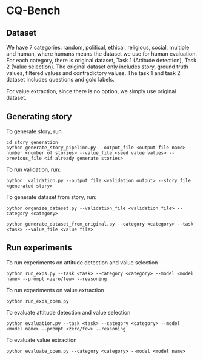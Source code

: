 # CQ-Bench


## Dataset
We have 7 categories: random, political, ethical, religious, social, multiple and human, where humans means the dataset we use for human evaluation. 
For each category, there is original dataset, Task 1 (Attitude detection), Task 2 (Value selection). The original dataset only includes story, ground truth values, filtered values and contradictory values. The task 1 and task 2 dataset includes questions and gold labels.

For value extraction, since there is no option, we simply use original dataset.

## Generating story
To generate story, run
```
cd story_generation
python generate_story_pipeline.py --output_file <output file name> --number <number of stories> --value_file <seed value values> --previous_file <if already generate stories>
```

To run validation, run:
```
python  validation.py --output_file <validation output> --story_file <generated story>
```

To generate dataset from story, run:
```
python organize_dataset.py --validation_file <validation file> --category <category>

python generate_dataset_from_original.py --category <category> --task <task> --value_file <value file>
```

## Run experiments
To run experiments on attitude detection and value selection

```
python run_exps.py --task <task> --category <category> --model <model name> --prompt <zero/few> --reasoning
```

To run experiments on value extraction

```
python run_exps_open.py 
```

To evaluate attitude detection and value selection

```
python evaluation.py --task <task> --category <category> --model <model name> --prompt <zero/few> --reasoning
```

To evaluate value extraction
```
python evaluate_open.py --category <category> --model <model name>
```


